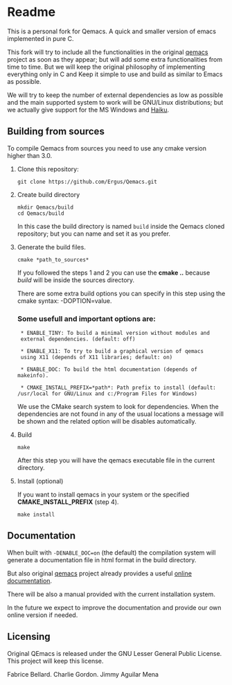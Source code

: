 <!--
 !-- Copyright (C) 2019  Jimmy Aguilar Mena
 !--
 !-- This program is free software: you can redistribute it and/or modify
 !-- it under the terms of the GNU Lesser General Public License as published by
 !-- the Free Software Foundation, either version 3 of the License, or
 !-- (at your option) any later version.
 !--
 !-- This program is distributed in the hope that it will be useful,
 !-- but WITHOUT ANY WARRANTY; without even the implied warranty of
 !-- MERCHANTABILITY or FITNESS FOR A PARTICULAR PURPOSE.  See the
 !-- GNU General Public License for more details.
 !--
 !-- You should have received a copy of the GNU Lesser General Public License
 !-- along with this program.  If not, see <http://www.gnu.org/licenses/>.
  -->

# Readme

This is a personal fork for Qemacs. A quick and smaller version of
emacs implemented in pure C.

This fork will try to include all the functionalities in the original
[qemacs](https://bellard.org/qemacs/) project as soon as they appear;
but will add some extra functionalities from time to time. But we will
keep the original philosophy of implementing everything only in C and
Keep it simple to use and build as similar to Emacs as possible.

We will try to keep the number of external dependencies as low as
possible and the main supported system to work will be GNU/Linux
distributions; but we actually give support for the MS Windows and
[Haiku](https://www.haiku-os.org/).

## Building from sources

To compile Qemacs from sources you need to use any cmake version
higher than 3.0.

1. Clone this repository:

	```shell
	git clone https://github.com/Ergus/Qemacs.git
	```

2. Create build directory

	```shell
	mkdir Qemacs/build
	cd Qemacs/build
	```

	In this case the build directory is named `build` inside the
	Qemacs cloned repository; but you can name and set it as you
	prefer.

3. Generate the build files.

	```shell
	cmake *path_to_sources*
	```

	If you followed the steps 1 and 2 you can use the **cmake ..**
	because *build* will be inside the sources directory.

	There are some extra build options you can specify in this step using
	the cmake syntax: -DOPTION=value.

    ### Some usefull and important options are:

		* ENABLE_TINY: To build a minimal version without modules and
		external dependencies. (default: off)

		* ENABLE_X11: To try to build a graphical version of qemacs
		using X11 (depends of X11 libraries; default: on)

		* ENABLE_DOC: To build the html documentation (depends of makeinfo).
	
		* CMAKE_INSTALL_PREFIX=*path*: Path prefix to install (default: /usr/local for GNU/Linux and c:/Program Files for Windows)
		
	We use the CMake search system to look for dependencies. When the
    dependencies are not found in any of the usual locations a message
    will be shown and the related option will be disables automatically.

4. Build

	```shell
	make
	```

	After this step you will have the qemacs executable file in the
	current directory.

5. Install (optional)

	If you want to install qemacs in your system or the specified
	**CMAKE_INSTALL_PREFIX** (step 4).

	```shell
	make install
	```

## Documentation

When built with `-DENABLE_DOC=on` (the default) the compilation system will
generate a documentation file in html format in the build directory.

But also original [qemacs](https://bellard.org/qemacs/) project already
provides a useful [online
documentation](https://bellard.org/qemacs/qe-doc.html).

There will be also a manual provided with the current installation
system.

In the future we expect to improve the documentation and provide our
own online version if needed.

## Licensing

Original QEmacs is released under the GNU Lesser General Public
License. This project will keep this license.

Fabrice Bellard.
Charlie Gordon.
Jimmy Aguilar Mena
